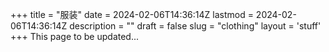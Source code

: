 +++
title = "服装"
date = 2024-02-06T14:36:14Z
lastmod = 2024-02-06T14:36:14Z
description = ""
draft = false
slug = "clothing"
layout = 'stuff'
+++
This page to be updated...